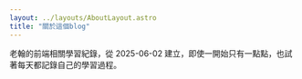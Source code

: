 ```yaml
---
layout: ../layouts/AboutLayout.astro
title: "關於這個blog"
---
```


老翰的前端相關學習紀錄，從 2025-06-02 建立，即使一開始只有一點點，也試著每天都記錄自己的學習過程。